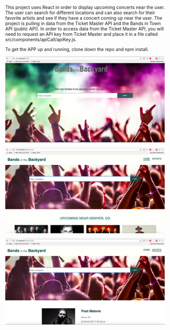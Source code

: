 This project uses React in order to display upcoming concerts near the user. The user can search for different locations and can also search for their favorite artists and see if they have a concert coming up near the user. The project is pulling in data from the Ticket Master API and the Bands in Town API (public API). In order to access data from the Ticket Master API, you will need to request an API key from Ticket Master and place it in a file called src/components/apiCall/apiKey.js.

To get the APP up and running, clone down the repo and npm install.



![alt text](./img3.png)

![alt text](./img1.png)

![alt text](./img2.png)

